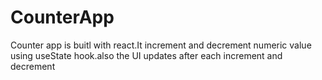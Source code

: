 # CounterApp
Counter app is buitl with react.It increment and decrement numeric value using useState hook.also the UI updates after each increment and decrement  

